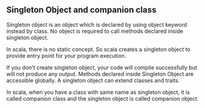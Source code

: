 ## Singleton Object and companion class

Singleton object is an object which is declared by using object keyword instead by class. No object is required to call methods declared inside singleton object.

In scala, there is no static concept. So scala creates a singleton object to provide entry point for your program execution.

If you don't create singleton object, your code will compile successfully but will not produce any output. Methods declared inside Singleton Object are accessible globally. A singleton object can extend classes and traits.

In scala, when you have a class with same name as singleton object, it is called companion class and the singleton object is called companion object.

